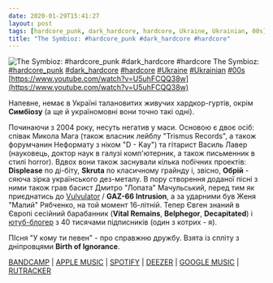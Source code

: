 ```yaml
---
date: 2020-01-29T15:41:27
layout: post
tags: [hardcore_punk, dark_hardcore, hardcore, Ukraine, Ukrainian, 00s]
title: "The Symbioz: #hardcore_punk #dark_hardcore #hardcore"
---
```

![The Symbioz: #hardcore_punk #dark_hardcore #hardcore](https://i.ytimg.com/vi/U5uhFCQQ38w/maxresdefault.jpg)
The Symbioz: [#hardcore_punk](/tags/#hardcore_punk) [#dark_hardcore](/tags/#dark_hardcore) [#hardcore](/tags/#hardcore) [#Ukraine](/tags/#Ukraine) [#Ukrainian](/tags/#Ukrainian) [#00s](/tags/#00s) [https://www.youtube.com/watch?v=U5uhFCQQ38w](https://www.youtube.com/watch?v=U5uhFCQQ38w)

Напевне, немає в Україні талановитих живучих хардкор-гуртів, окрім **Симбіозу** (а ще й україномовні вони точно такі одні).

Починаючи з 2004 року, несуть негатив у маси. Основою є двоє осіб: співак Микола Мага (також власник лейблу &quot;Trismus Records&quot;, а також форумчанин Неформату з ніком &quot;D - Kay&quot;) та гітарист Василь Лавер (науковець, доктор наук в галузі комп&#39;ютерник, а також письменник в стилі horror). Вдвох вони також заснували кілька побічних проектів: **Displease** по ді-біту, **Skruta** по класичному грайнду і, звісно, **Обрій** - сяюча зірка українського дез-металу. В пору створення доданої пісні з ними також грав басист Дмитро &quot;Лопата&quot; Мачульський, перед тим як приєднатись до [Vulvulator](/2020-01-15-vulvulator--porngrind-ukraine-00s) / **GAZ-66 Intrusion**, а за ударними був Женя &quot;Малий&quot; Рябченко, на той момент 16-літній. Тепер Євген знаний в Європі сесійний барабанник (**Vital Remains**, **Belphegor**, **Decapitated**) і [ютуб-блогер](https://www.youtube.com/channel/UCljQtLPWIlMNdepk5oNIQxg) з 40 тисячами підписників (один з котрих - я).

ПІсня &quot;У кому ти певен&quot; - про справжню дружбу. Взята із спліту з дніпровцями **Birth of Ignorance**.

[BANDCAMP](https://thesymbioz.bandcamp.com/album/birth-of-ignorance) \| [APPLE MUSIC](https://music.apple.com/ua/album/%D1%81%D0%BF%D0%BB%D1%96%D1%82-%D0%B7-birth-of-ignorance-ep/1456632624) \| [SPOTIFY](https://open.spotify.com/album/4z0bO0bYaIInwG94ZhD4Lo) \| [DEEZER](https://www.deezer.com/album/90708952?utm_source=deezer&amp;utm_content=album-90708952&amp;utm_term=1601611822_1580305152&amp;utm_medium=web) \| [GOOGLE MUSIC](https://play.google.com/music/m/Bbixot7iatvi2dxu22qexk2kcyy?t=__Birth_of_Ignorance_-_The_Symbioz) \| [RUTRACKER](https://rutracker.org/forum/viewtopic.php?t=3426322)